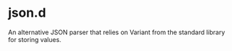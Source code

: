 json.d
======

An alternative JSON parser that relies on Variant from the standard library for storing values.
